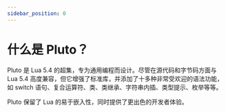 ```yaml
---
sidebar_position: 0
---
```


# 什么是 Pluto？
Pluto 是 Lua 5.4 的超集，专为通用编程而设计。尽管在源代码和字节码方面与 Lua 5.4 高度兼容，但它增强了标准库，并添加了十多种非常受欢迎的语法功能，如 switch 语句、复合运算符、类、类继承、字符串内插、类型提示、枚举等等。

Pluto 保留了 Lua 的易于嵌入性，同时提供了更出色的开发者体验。